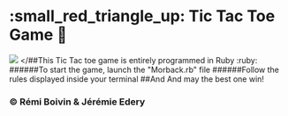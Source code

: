 # :small_red_triangle_up: Tic Tac Toe Game  :small_red_triangle_down:
<img src="https://user-images.githubusercontent.com/40149119/42834154-90e47960-89f6-11e8-9847-1766079d52b8.jpg"></img>
</##This Tic Tac toe game is entirely programmed in Ruby :ruby:
######To start the game, launch the "Morback.rb" file
######Follow the rules displayed inside your terminal
##And And may the best one win!
### :copyright: Rémi Boivin & Jérémie Edery
>